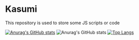 # Kasumi
 This repository is used to store some JS scripts or code



 [![Anurag's GitHub stats](https://github-readme-stats.vercel.app/api?username=yueseqaz)](https://github.com/anuraghazra/github-readme-stats)
![Anurag's GitHub stats](https://github-readme-stats.vercel.app/api?username=yueseqaz&show_icons=true&theme=rose)
[![Top Langs](https://github-readme-stats.vercel.app/api/top-langs/?username=yueseqaz)](https://github.com/anuraghazra/github-readme-stats)
